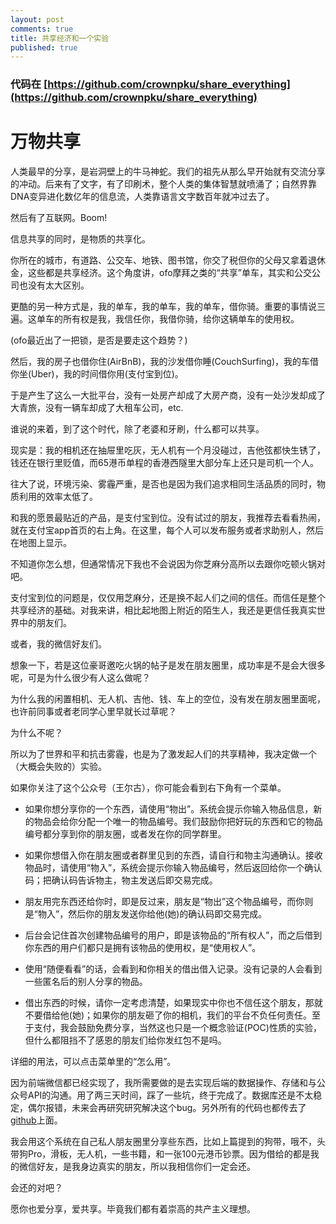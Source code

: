 ```yaml
---
layout: post
comments: true
title: 共享经济和一个实验
published: true
---
```


### 代码在 [https://github.com/crownpku/share_everything](https://github.com/crownpku/share_everything)



# 万物共享

人类最早的分享，是岩洞壁上的牛马神蛇。我们的祖先从那么早开始就有交流分享的冲动。后来有了文字，有了印刷术，整个人类的集体智慧就喷涌了；自然界靠DNA变异进化数亿年的信息流，人类靠语言文字数百年就冲过去了。


然后有了互联网。Boom!


信息共享的同时，是物质的共享化。

你所在的城市，有道路、公交车、地铁、图书馆，你交了税但你的父母又拿着退休金，这些都是共享经济。这个角度讲，ofo摩拜之类的“共享”单车，其实和公交公司也没有太大区别。


更酷的另一种方式是，我的单车，我的单车，我的单车，借你骑。重要的事情说三遍。这单车的所有权是我，我信任你，我借你骑，给你这辆单车的使用权。

(ofo最近出了一把锁，是否是要走这个趋势？)

然后，我的房子也借你住(AirBnB)，我的沙发借你睡(CouchSurfing)，我的车借你坐(Uber)，我的时间借你用(支付宝到位)。

于是产生了这么一大批平台，没有一处房产却成了大房产商，没有一处沙发却成了大青旅，没有一辆车却成了大租车公司，etc.

谁说的来着，到了这个时代，除了老婆和牙刷，什么都可以共享。


现实是：我的相机还在抽屉里吃灰，无人机有一个月没碰过，吉他弦都快生锈了，钱还在银行里贬值，而65港币单程的香港西隧里大部分车上还只是司机一个人。

往大了说，环境污染、雾霾严重，是否也是因为我们追求相同生活品质的同时，物质利用的效率太低了。


和我的愿景最贴近的产品，是支付宝到位。没有试过的朋友，我推荐去看看热闹，就在支付宝app首页的右上角。在这里，每个人可以发布服务或者求助别人，然后在地图上显示。

不知道你怎么想，但通常情况下我也不会说因为你芝麻分高所以去跟你吃顿火锅对吧。

支付宝到位的问题是，仅仅用芝麻分，还是换不起人们之间的信任。而信任是整个共享经济的基础。对我来讲，相比起地图上附近的陌生人，我还是更信任我真实世界中的朋友们。

或者，我的微信好友们。

想象一下，若是这位豪哥邀吃火锅的帖子是发在朋友圈里，成功率是不是会大很多呢，可是为什么很少有人这么做呢？

为什么我的闲置相机、无人机、吉他、钱、车上的空位，没有发在朋友圈里面呢，也许前同事或者老同学心里早就长过草呢？

为什么不呢？

所以为了世界和平和抗击雾霾，也是为了激发起人们的共享精神，我决定做一个（大概会失败的）实验。


如果你关注了这个公众号（王尔古），你可能会看到右下角有一个菜单。

- 如果你想分享你的一个东西，请使用“物出”。系统会提示你输入物品信息，新的物品会给你分配一个唯一的物品编号。我们鼓励你把好玩的东西和它的物品编号都分享到你的朋友圈，或者发在你的同学群里。

- 如果你想借入你在朋友圈或者群里见到的东西，请自行和物主沟通确认。接收物品时，请使用“物入”，系统会提示你输入物品编号，然后返回给你一个确认码；把确认码告诉物主，物主发送后即交易完成。

- 朋友用完东西还给你时，即是反过来，朋友是“物出”这个物品编号，而你则是“物入”，然后你的朋友发送你给他(她)的确认码即交易完成。

- 后台会记住首次创建物品编号的用户，即是该物品的“所有权人”，而之后借到你东西的用户们都只是拥有该物品的使用权，是“使用权人”。

- 使用“随便看看”的话，会看到和你相关的借出借入记录。没有记录的人会看到一些匿名后的别人分享的物品。

- 借出东西的时候，请你一定考虑清楚，如果现实中你也不信任这个朋友，那就不要借给他(她)；如果你的朋友砸了你的相机，我们的平台不负任何责任。至于支付，我会鼓励免费分享，当然这也只是一个概念验证(POC)性质的实验，但什么都阻挡不了感恩的朋友们给你发红包不是吗。


详细的用法，可以点击菜单里的“怎么用”。

因为前端微信都已经实现了，我所需要做的是去实现后端的数据操作、存储和与公众号API的沟通。用了两三天时间，踩了一些坑，终于完成了。数据库还是不太稳定，偶尔报错，未来会再研究研究解决这个bug。另外所有的代码也都传去了[github](https://github.com/crownpku/share_everything)上面。


我会用这个系统在自己私人朋友圈里分享些东西，比如上篇提到的狗带，哦不，头带狗Pro，滑板，无人机，一些书籍，和一张100元港币钞票。因为借给的都是我的微信好友，是我身边真实的朋友，所以我相信你们一定会还。

会还的对吧？

愿你也爱分享，爱共享。毕竟我们都有着崇高的共产主义理想。



